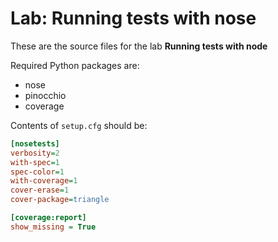 # Lab: Running tests with nose

These are the source files for the lab **Running tests with node**

Required Python packages are:

- nose
- pinocchio
- coverage

Contents of `setup.cfg` should be:

```ini
[nosetests]
verbosity=2
with-spec=1
spec-color=1
with-coverage=1
cover-erase=1
cover-package=triangle

[coverage:report]
show_missing = True
```
